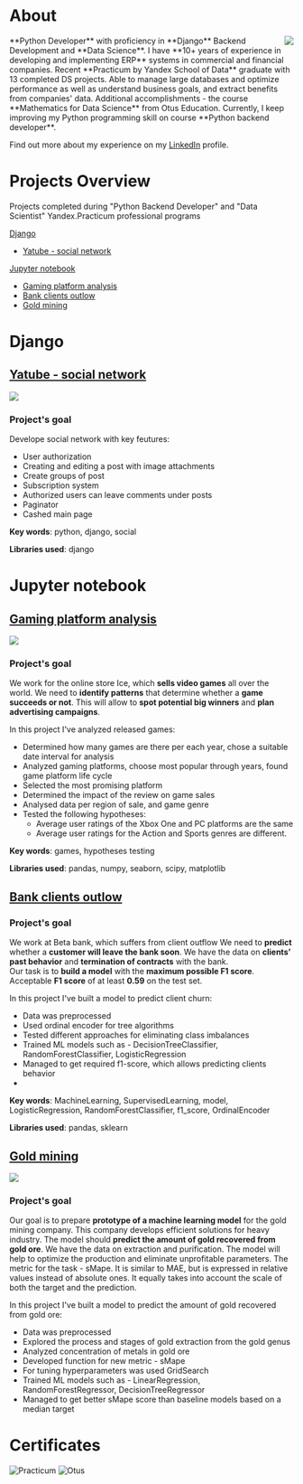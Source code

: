 # About
<img align="right" src="Foto.jpg" style="margin:0px 0px 0px 50px">
**Python Developer** with proficiency in **Django** Backend Development and **Data Science**. I have **10+ years of experience in developing and implementing ERP** systems in commercial and financial companies. Recent **Practicum by Yandex School of Data** graduate with 13 completed DS projects. Able to manage large databases and optimize performance as well as understand business goals, and extract benefits from companies' data. Additional accomplishments - the course **Mathematics for Data Science** from Otus Education.  Currently, I keep improving my Python programming skill on course **Python backend developer**.

Find out more about my experience on my <a href="https://www.linkedin.com/in/gegorm/">LinkedIn</a> profile.

# Projects Overview
Projects completed during "Python Backend Developer" and "Data Scientist" Yandex.Practicum professional programs

[Django](#dj)
- [Yatube - social network](#yatube)

[Jupyter notebook](#jn)
- [Gaming platform analysis](#game)
- [Bank clients outlow](#bank)
- [Gold mining](#gold)

# Django<a id='dj'></a>

## [Yatube - social network](http://gegorm.pythonanywhere.com/)<a id='yatube'></a>

<img align="middle" src="yatube.png">

### Project's goal<a id='goal'></a>

Develope social network with key feutures:
- User authorization
- Creating and editing a post with image attachments
- Create groups of post
- Subscription system
- Authorized users can leave comments under posts
- Paginator
- Cashed main page
 
**Key words**: python, django, social  

**Libraries used**: django

# Jupyter notebook<a id='jn'></a>

## [Gaming platform analysis](https://github.com/GEGorm/Gennadiy_Gormulinskiy_Porfolio/blob/1db1f8b34423b3d20642f0ef69dfdeb562aafb8d/Games%20analysis/Games_Analysis.ipynb)<a id='game'></a>

<img align="middle" src="gamespng.png">
 
### Project's goal<a id='goal'></a>

We work for the online store Ice, which **sells video games** all over the world. 
We need to **identify patterns** that determine whether a **game succeeds or not**. This will allow to **spot potential big winners** and **plan advertising campaigns**.
 
 In this project I've analyzed released games:
 * Determined how many games are there per each year, chose a suitable date interval for analysis
 * Analyzed gaming platforms, choose most popular through years, found game platform life cycle
 * Selected the most promising platform
 * Determined the impact of the review on game sales
 * Analysed data per region of sale, and game genre
 * Tested the following hypotheses:
    - Average user ratings of the Xbox One and PC platforms are the same
    - Average user ratings for the Action and Sports genres are different. 
 
**Key words**: games, hypotheses testing  

**Libraries used**: pandas, numpy, seaborn, scipy, matplotlib


## [Bank clients outlow](https://github.com/GEGorm/Gennadiy_Gormulinskiy_Porfolio/blob/aa7f0054a4ef5ed97df02d591ac5f9a213ba9e4a/Bank%20clients%20outlow/Bank%20clients%20outflow.ipynb)<a id='bank'></a>
 
### Project's goal<a id='bank'></a>

We work at Beta bank, which suffers from client outflow
We need to **predict** whether a **customer will leave the bank soon**. We have the data on **clients’ past behavior** and **termination of contracts** with the bank.  
Our task is to **build a model** with the **maximum possible F1 score**. Acceptable **F1 score** of at least **0.59** on the test set.

In this project I've built a model to predict client churn:
 * Data was preprocessed
 * Used ordinal encoder for tree algorithms
 * Tested different approaches for eliminating class imbalances
 * Trained ML models such as - DecisionTreeClassifier, RandomForestClassifier, LogisticRegression
 * Managed to get required f1-score, which allows predicting clients behavior
 *  
**Key words**: MachineLearning, SupervisedLearning, model, LogisticRegression, RandomForestClassifier, f1_score, OrdinalEncoder 

**Libraries used**: pandas, sklearn


## [Gold mining](https://github.com/GEGorm/Gennadiy_Gormulinskiy_Porfolio/blob/aa7f0054a4ef5ed97df02d591ac5f9a213ba9e4a/Gold%20mining/Gold%20mining.ipynb)<a id='gold'></a>
 
<img align="middle" src="gold.png">

### Project's goal<a id='goal'></a>

Our goal is to prepare **prototype of a machine learning model** for the gold mining company. This company develops efficient solutions for heavy industry.
The model should **predict the amount of gold recovered from gold ore**. We have the data on extraction and purification. The model will help to optimize the production and eliminate unprofitable parameters.
The metric for the task - sMape.
It is similar to MAE, but is expressed in relative values instead of absolute ones. It equally takes into account the scale of both the target and the prediction.

In this project I've built a model to predict the amount of gold recovered from gold ore:
 * Data was preprocessed
 * Explored the process and stages of gold extraction from the gold genus
 * Analyzed concentration of metals in gold ore
 * Developed function for new metric - sMape
 * For tuning hyperparameters was used GridSearch 
 * Trained ML models such as - LinearRegression, RandomForestRegressor, DecisionTreeRegressor
 * Managed to get better sMape score than baseline models based on a median target
 
# Certificates
![Practicum](/Practicum.png)
![Otus](/otus.png)
